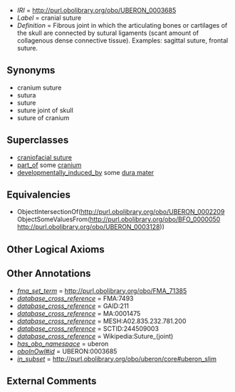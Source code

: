  * *IRI* = http://purl.obolibrary.org/obo/UBERON_0003685
 * *Label* = cranial suture
 * *Definition* = Fibrous joint in which the articulating bones or cartilages of the skull are connected by sutural ligaments (scant amount of collagenous dense connective tissue). Examples: sagittal suture, frontal suture.

## Synonyms

 * cranium suture
 * sutura
 * suture
 * suture joint of skull
 * suture of cranium

## Superclasses

 * [craniofacial suture](../../UBERON/98/UBERON_0009198.md)
 * [part_of](../../BFO/50/BFO_0000050.md) some [cranium](../../UBERON/28/UBERON_0003128.md)
 * [developmentally_induced_by](../../RO/56/RO_0002256.md) some [dura mater](../../UBERON/63/UBERON_0002363.md)

## Equivalencies

 * ObjectIntersectionOf(<http://purl.obolibrary.org/obo/UBERON_0002209> ObjectSomeValuesFrom(<http://purl.obolibrary.org/obo/BFO_0000050> <http://purl.obolibrary.org/obo/UBERON_0003128>))

## Other Logical Axioms


## Other Annotations

 * *[fma_set_term](../../core#fma/rm/core#fma_set_term.md)* = http://purl.obolibrary.org/obo/FMA_71385
 * *[database_cross_reference](../../ef/oboInOwl#hasDbXref.md)* = FMA:7493
 * *[database_cross_reference](../../ef/oboInOwl#hasDbXref.md)* = GAID:211
 * *[database_cross_reference](../../ef/oboInOwl#hasDbXref.md)* = MA:0001475
 * *[database_cross_reference](../../ef/oboInOwl#hasDbXref.md)* = MESH:A02.835.232.781.200
 * *[database_cross_reference](../../ef/oboInOwl#hasDbXref.md)* = SCTID:244509003
 * *[database_cross_reference](../../ef/oboInOwl#hasDbXref.md)* = Wikipedia:Suture_(joint)
 * *[has_obo_namespace](../../ce/oboInOwl#hasOBONamespace.md)* = uberon
 * *[oboInOwl#id](../../id/oboInOwl#id.md)* = UBERON:0003685
 * *[in_subset](../../et/oboInOwl#inSubset.md)* = http://purl.obolibrary.org/obo/uberon/core#uberon_slim

## External Comments

